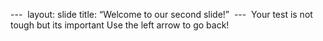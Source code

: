 --- 
layout: slide
title: “Welcome to our second slide!” 
--- 
Your test is not tough but its important
Use the left arrow to go back! 
